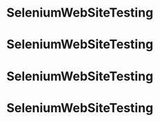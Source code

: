 # SeleniumWebSiteTesting
# SeleniumWebSiteTesting
# SeleniumWebSiteTesting
# SeleniumWebSiteTesting
